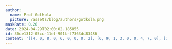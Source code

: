 ```yaml
---
author:
  name: Prof Gotkola
  picture: /assets/blog/authors/gotkola.png
maskRate: 0.26
date: 2024-04-29T02:00:02.185855
id: 30ce1312-05cc-11ef-901b-f7363dc83486
content: '[[4, 0, 8, 0, 6, 0, 0, 0, 2], [6, 9, 1, 3, 0, 0, 4, 7, 0], [3, 0, 2, 8, 4, 1, 5, 9, 6], [5, 1, 7, 6, 8, 0, 0, 0, 3], [0, 6, 9, 4, 1, 3, 8, 5, 7], [8, 3, 4, 5, 7, 2, 9, 6, 1], [0, 0, 0, 1, 3, 8, 7, 0, 5], [7, 8, 5, 2, 9, 0, 1, 3, 4], [1, 2, 3, 0, 5, 0, 6, 0, 9]]'
---
```

